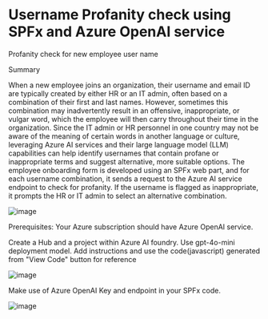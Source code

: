 # Username Profanity check using SPFx and Azure OpenAI service
Profanity check for new employee user name

Summary

When a new employee joins an organization, their username and email ID are typically created by either HR or an IT admin, often based on a combination of their first and last names. However, sometimes this combination may inadvertently result in an offensive, inappropriate, or vulgar word, which the employee will then carry throughout their time in the organization. Since the IT admin or HR personnel in one country may not be aware of the meaning of certain words in another language or culture, leveraging Azure AI services and their large language model (LLM) capabilities can help identify usernames that contain profane or inappropriate terms and suggest alternative, more suitable options.
The employee onboarding form is developed using an SPFx web part, and for each username combination, it sends a request to the Azure AI service endpoint to check for profanity. If the username is flagged as inappropriate, it prompts the HR or IT admin to select an alternative combination.


![image](https://github.com/user-attachments/assets/a17ef065-d293-4d38-9c4b-5892d6b44bf8)


Prerequisites:
Your Azure subscription should have Azure OpenAI service.
     
Create a Hub and a project within Azure AI foundry. Use gpt-4o-mini deployment model. Add instructions and use the code(javascript) generated from "View Code" button for reference


   ![image](https://github.com/user-attachments/assets/af545562-efb8-4707-8ce5-87d84e2650a8)

     
Make use of Azure OpenAI Key and endpoint in your SPFx code.

   ![image](https://github.com/user-attachments/assets/41e6a069-f26f-42ab-85c2-54f7386e104c)
